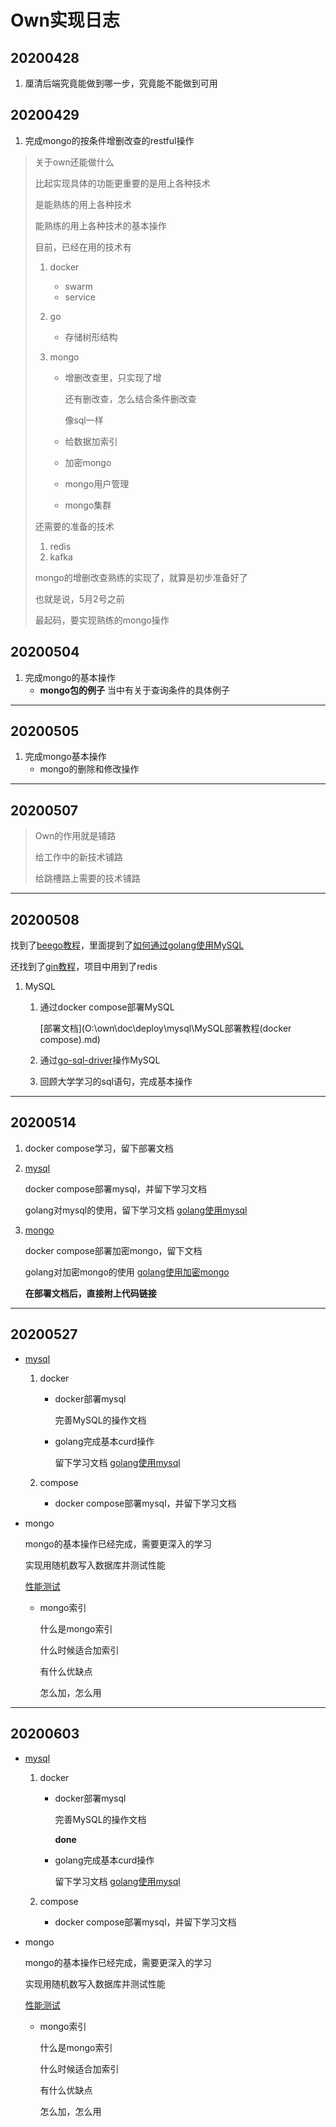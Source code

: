 # Own实现日志

## 20200428

1. 厘清后端究竟能做到哪一步，究竟能不能做到可用

## 20200429

1. 完成mongo的按条件增删改查的restful操作

> 关于own还能做什么
>
> 比起实现具体的功能更重要的是用上各种技术
>
> 是能熟练的用上各种技术
>
> 能熟练的用上各种技术的基本操作
>
> 目前，已经在用的技术有
>
> 1. docker
>
>    + swarm
>    + service
>
> 2. go
>
>    + 存储树形结构
>
> 3. mongo
>
>    + 增删改查里，只实现了增
>
>      还有删改查，怎么结合条件删改查
>
>      像sql一样
>
>    + 给数据加索引
>
>    + 加密mongo
>
>    + mongo用户管理
>
>    + mongo集群
>
> 还需要的准备的技术
>
> 1. redis
> 2. kafka
>
> 
>
> mongo的增删改查熟练的实现了，就算是初步准备好了
>
> 也就是说，5月2号之前
>
> 最起码，要实现熟练的mongo操作

## 20200504

1. 完成mongo的基本操作
   + **mongo包的例子** 当中有关于查询条件的具体例子

---

## 20200505

1. 完成mongo基本操作
   + mongo的删除和修改操作

---

## 20200507

> Own的作用就是铺路
>
> 给工作中的新技术铺路
>
> 给跳槽路上需要的技术铺路

---

## 20200508

找到了[beego教程](https://github.com/astaxie/build-web-application-with-golang)，里面提到了[如何通过golang使用MySQL](https://github.com/astaxie/build-web-application-with-golang/blob/master/zh/05.2.md)

还找到了[gin教程]()，项目中用到了redis

1. MySQL

   1. 通过docker compose部署MySQL

      [部署文档](O:\own\doc\deploy\mysql\MySQL部署教程(docker compose).md)

   2. 通过[go-sql-driver](https://github.com/go-sql-driver/mysql )操作MySQL

   3. 回顾大学学习的sql语句，完成基本操作

---

## 20200514

1. docker compose学习，留下部署文档

2. [mysql](O:\own\doc\部署文档\mysql)

   docker compose部署mysql，并留下学习文档

   golang对mysql的使用，留下学习文档 [golang使用mysql](直接连接到代码)

   

3. [mongo](O:\own\doc\部署文档\mongo)

   docker compose部署加密mongo，留下文档

   golang对加密mongo的使用 [golang使用加密mongo](代码链接)

   **在部署文档后，直接附上代码链接**

---

## 20200527

+ [mysql](O:\own\doc\部署文档\mysql)

  1. docker

     + docker部署mysql

       完善MySQL的操作文档

     + golang完成基本curd操作

       留下学习文档 [golang使用mysql](直接连接到代码)

  2. compose

     + docker compose部署mysql，并留下学习文档

+ mongo

  mongo的基本操作已经完成，需要更深入的学习

  实现用随机数写入数据库并测试性能

  [性能测试]()

  + mongo索引

    什么是mongo索引

    什么时候适合加索引

    有什么优缺点

    怎么加，怎么用

---

## 20200603

+ [mysql](O:\own\doc\部署文档\mysql)

  1. docker

     + docker部署mysql

       完善MySQL的操作文档

       **done**

     + golang完成基本curd操作

       留下学习文档 [golang使用mysql](直接连接到代码)

  2. compose

     + docker compose部署mysql，并留下学习文档

+ mongo

  mongo的基本操作已经完成，需要更深入的学习

  实现用随机数写入数据库并测试性能

  [性能测试]()

  + mongo索引

    什么是mongo索引

    什么时候适合加索引

    有什么优缺点

    怎么加，怎么用







